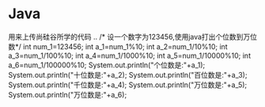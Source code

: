 # Java
用来上传尚硅谷所学的代码
..
 /*  设一个数字为123456,使用java打出个位数到万位数*/
        int num_1=123456;
        int a_1=num_1%10;
        int a_2=num_1/10%10;
        int a_3=num_1/100%10;
        int a_4=num_1/1000%10;
        int a_5=num_1/10000%10;
        int a_6=num_1/100000%10;
        System.out.println("个位数是:"+a_1);
        System.out.println("十位数是:"+a_2);
        System.out.println("百位数是:"+a_3);
        System.out.println("千位数是:"+a_4);
        System.out.println("万位数是:"+a_5);
        System.out.println("万位数是:"+a_6);
